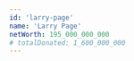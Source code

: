 ```yaml
---
id: 'larry-page'
name: 'Larry Page'
netWorth: 195_000_000_000
# totalDonated: 1_600_000_000
---
```

